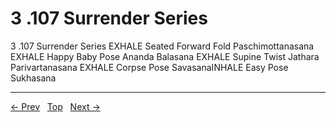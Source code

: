 # 3 .107 Surrender Series

3 .107 Surrender Series
EXHALE Seated Forward Fold Paschimottanasana EXHALE Happy Baby Pose Ananda Balasana EXHALE Supine Twist Jathara Parivartanasana EXHALE Corpse Pose SavasanaINHALE Easy Pose Sukhasana


---
[← Prev](/pages/page-157.md) &nbsp; [Top](/index.md) &nbsp; [Next →](/pages/page-159.md)
